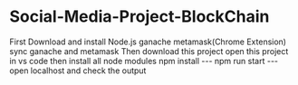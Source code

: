 # Social-Media-Project-BlockChain

First Download and install
Node.js
ganache
metamask(Chrome Extension)
sync ganache and metamask
Then download this project 
open this project in vs code then install all node modules
npm install ---
npm run start ---
open localhost and check the output
